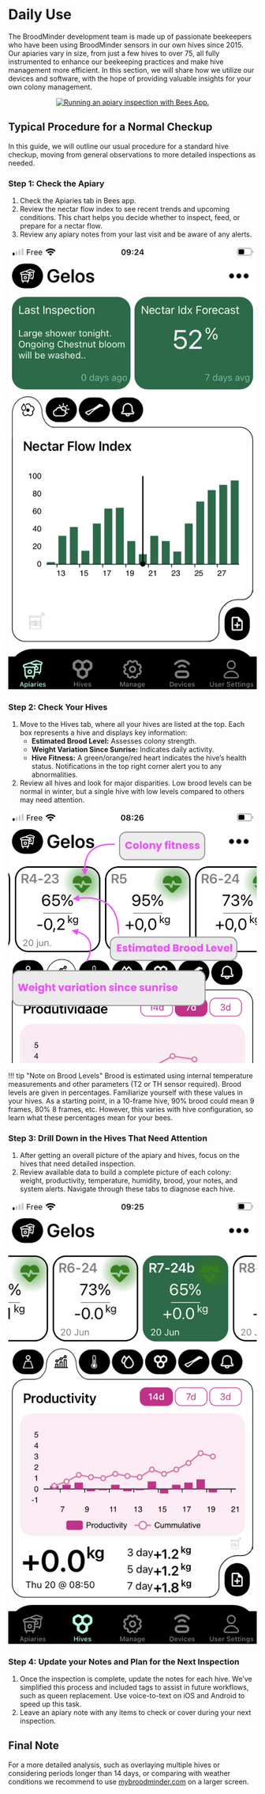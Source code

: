 # Daily Use

The BroodMinder development team is made up of passionate beekeepers who have been using BroodMinder sensors in our own hives since 2015. Our apiaries vary in size, from just a few hives to over 75, all fully instrumented to enhance our beekeeping practices and make hive management more efficient. In this section, we will share how we utilize our devices and software, with the hope of providing valuable insights for your own colony management.


<div align="center">
<a href="https://youtu.be/WRh5ioP5bss" target="_blank">
  <img src="https://img.youtube.com/vi/WRh5ioP5bss/0.jpg" alt="Running an apiary inspection with Bees App.">
</a>
</div>



## Typical Procedure for a Normal Checkup

In this guide, we will outline our usual procedure for a standard hive checkup, moving from general observations to more detailed inspections as needed.


### Step 1: Check the Apiary
1. Check the Apiaries tab in Bees app.
2. Review the nectar flow index to see recent trends and upcoming conditions. This chart helps you decide whether to inspect, feed, or prepare for a nectar flow.
3. Review any apiary notes from your last visit and be aware of any alerts.

![Apiaries tab](../assets/21_daily_use.assets/apiary_tab.png#mediumImg)


### Step 2: Check Your Hives
1. Move to the Hives tab, where all your hives are listed at the top. Each box represents a hive and displays key information:
   - **Estimated Brood Level:** Assesses colony strength.
   - **Weight Variation Since Sunrise:** Indicates daily activity.
   - **Hive Fitness:** A green/orange/red heart indicates the hive’s health status. Notifications in the top right corner alert you to any abnormalities.
2. Review all hives and look for major disparities. Low brood levels can be normal in winter, but a single hive with low levels compared to others may need attention.

![Hives square](../assets/21_daily_use.assets/hives_tab_square_detail.jpg#mediumImg)


!!! tip "Note on Brood Levels"
    Brood is estimated using internal temperature measurements and other parameters (T2 or TH sensor required). Brood levels are given in percentages. Familiarize yourself with these values in your hives. As a starting point, in a 10-frame hive, 90% brood could mean 9 frames, 80% 8 frames, etc. However, this varies with hive configuration, so learn what these percentages mean for your bees.

### Step 3: Drill Down in the Hives That Need Attention
1. After getting an overall picture of the apiary and hives, focus on the hives that need detailed inspection.
2. Review available data to build a complete picture of each colony: weight, productivity, temperature, humidity, brood, your notes, and system alerts. Navigate through these tabs to diagnose each hive.


![Hives tab](../assets/21_daily_use.assets/hive_tab.png#mediumImg)

### Step 4: Update your Notes and Plan for the Next Inspection
1. Once the inspection is complete, update the notes for each hive. We've simplified this process and included tags to assist in future workflows, such as queen replacement. Use voice-to-text on iOS and Android to speed up this task.
2. Leave an apiary note with any items to check or cover during your next inspection.

## Final Note
For a more detailed analysis, such as overlaying multiple hives or considering periods longer than 14 days, or comparing with weather conditions we recommend to use [mybroodminder.com](https://mybroodminder.com) on a larger screen.
